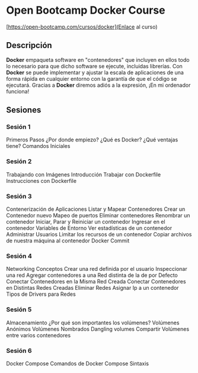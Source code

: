 # Open Bootcamp Docker Course

[https://open-bootcamp.com/cursos/docker](Enlace al curso)

## Descripción

**Docker** empaqueta software en "contenedores" que incluyen en ellos todo lo necesario para que dicho software se ejecute, incluidas librerías.
Con **Docker** se puede implementar y ajustar la escala de aplicaciones de una forma rápida en cualquier entorno con la garantía de que el código se ejecutará.
Gracias a **Docker** diremos adiós a la expresión, ¡En mi ordenador funciona!

## Sesiones

### Sesión 1

Primeros Pasos
¿Por donde empiezo?
¿Qué es Docker?
¿Qué ventajas tiene?
Comandos Iniciales

### Sesión 2

Trabajando con Imágenes
Introducción
Trabajar con Dockerfile
Instrucciones con Dockerfile

### Sesión 3

Contenerización de Aplicaciones
Listar y Mapear Contenedores
Crear un Contenedor nuevo
Mapeo de puertos
Eliminar contenedores
Renombrar un contenedor
Iniciar, Parar y Reiniciar un contenedor
Ingresar en el contenedor
Variables de Entorno
Ver estadísticas de un contenedor
Administrar Usuarios
Limitar los recursos de un contenedor
Copiar archivos de nuestra máquina al contenedor
Docker Commit

### Sesión 4

Networking
Conceptos
Crear una red definida por el usuario
Inspeccionar una red
Agregar contenedores a una Red distinta de la de por Defecto
Conectar Contenedores en la Misma Red Creada
Conectar Contenedores en Distintas Redes Creadas
Eliminar Redes
Asignar Ip a un contenedor
Tipos de Drivers para Redes

### Sesión 5

Almacenamiento
¿Por qué son importantes los volúmenes?
Volúmenes Anónimos
Volúmenes Nombrados
Dangling volumes
Compartir Volúmenes entre varios contenedores

### Sesión 6

Docker Compose
Comandos de Docker Compose
Sintaxis
